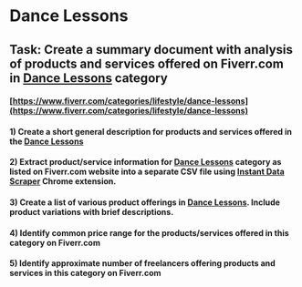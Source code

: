 # Dance Lessons
## Task: Create a summary document with analysis of products and services offered on Fiverr.com in [Dance Lessons](https://www.fiverr.com/categories/lifestyle/dance-lessons) category
#### [https://www.fiverr.com/categories/lifestyle/dance-lessons](https://www.fiverr.com/categories/lifestyle/dance-lessons)
#### 1) Create a short general description for products and services offered in the [Dance Lessons](https://www.fiverr.com/categories/lifestyle/dance-lessons)
#### 2) Extract product/service information for [Dance Lessons](https://www.fiverr.com/categories/lifestyle/dance-lessons) category as listed on Fiverr.com website into a separate CSV file using [Instant Data Scraper](https://chrome.google.com/webstore/detail/instant-data-scraper/ofaokhiedipichpaobibbnahnkdoiiah) Chrome extension.
#### 3) Create a list of various product offerings in [Dance Lessons](https://www.fiverr.com/categories/lifestyle/dance-lessons). Include product variations with brief descriptions.
#### 4) Identify common price range for the products/services offered in this category on Fiverr.com
#### 5) Identify approximate number of freelancers offering products and services in this category on Fiverr.com
